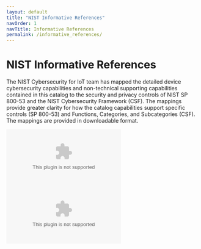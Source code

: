 ```yaml
---
layout: default
title: "NIST Informative References"
navOrder: 1
navTitle: Informative References
permalink: /informative_references/
---
```


# NIST Informative References

The NIST Cybersecurity for IoT team has mapped the detailed device cybersecurity capabilities and non-technical supporting capabilities contained in this catalog to the security and privacy controls of NIST SP 800-53 and the NIST Cybersecurity Framework (CSF). The mappings provide greater clarity for how the catalog capabilities support specific controls (SP 800-53) and Functions, Categories, and Subcategories (CSF). The mappings are provided in downloadable format.

![**NIST Device Cybersecurity Catalog to Cybersecurity Framework**]({{site.baseurl}}/{{page.collection}}/files/NIST_Device_Cybersecurity_Catalog_to_CSF.xlsx)  
![**NIST Device Cybersecurity Catalog to NIST SP 800-53 Rev 5**]({{site.baseurl}}/{{page.collection}}/files/NIST_IoT_Capabilities_Mapping_to_800-53(Rev5).xlsx)  
